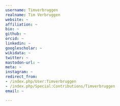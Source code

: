 ```yaml
---
username: Timverbruggen
realname: Tim Verbruggen
website: ~
affiliation: ~
bio: ~
github: ~
orcid: ~
linkedin: ~
googlescholar: ~
wikidata: ~
twitter: ~
mastodon-url: ~
meta: ~
instagram: ~
redirect_from:
- /index.php/User:Timverbruggen
- /index.php/Special:Contributions/Timverbruggen
email: ~

---
```

